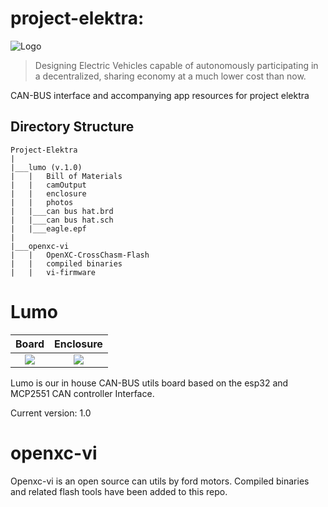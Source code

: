 # project-elektra: 
![Logo](https://raw.githubusercontent.com/Tero-Labs/project-elektra/main/lumo/photos/logo_48x48.png "Tero Labs")

> Designing Electric Vehicles capable of autonomously participating in a decentralized, sharing economy at a much lower cost than now.

     

CAN-BUS interface and accompanying app resources for project elektra


## Directory Structure
```
Project-Elektra
|
|___lumo (v.1.0)
|   |   Bill of Materials
|   |   camOutput
|   |   enclosure
|   |   photos
|   |___can bus hat.brd
|   |___can bus hat.sch
|   |___eagle.epf
|
|___openxc-vi
|   |   OpenXC-CrossChasm-Flash
|   |   compiled binaries
|   |   vi-firmware
```
# Lumo
Board             |  Enclosure
:-------------------------:|:-------------------------:
![](https://raw.githubusercontent.com/Tero-Labs/project-elektra/main/lumo/photos/render_RTX.png)  |  ![](https://raw.githubusercontent.com/Tero-Labs/project-elektra/main/lumo/photos/enclosure-rtx.png)


Lumo is our in house CAN-BUS utils board based on the esp32 and MCP2551 CAN controller Interface.

Current version: 1.0


# openxc-vi
Openxc-vi is an open source can utils by ford motors. Compiled binaries and related flash tools have been added to this repo. 